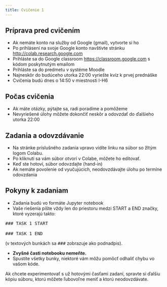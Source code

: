 ```yaml
---
title: Cvičenie 1
---
```


## Príprava pred cvičením

* Ak nemáte konto na služby od Google (gmail), vytvorte si ho
* Po prihlásení na svoje Google konto navštívte stránku http://colab.research.google.com
* Prihláste sa do Google classroom https://classroom.google.com s kódom poskytnutým emailom
* Prihláste sa do predmetu v systéme Moodle
* Najneskôr do budúceho utorka 22:00 vyriešte kvíz k prvej prednáške
* Cvičenia budú dnes o 14:50 v miestnosti I-H6

## Počas cvičenia

* Ak máte otázky, pýtajte sa, radi poradíme a pomôžeme
* Nevyriešené úlohy môžete dokončiť neskôr a odovzdať do ďalšieho utorka 22:00

## Zadania a odovzdávanie

* Na stránke príslušného zadania vpravo vidíte linku na súbor so žltým logom Colabu. 
* Po kliknutí sa vám súbor otvorí v Colabe, môžete ho editovať.
* Keď ste hotoví, súbor odovzdajte (hand-in)
* Ak nemáte povolenie od vyučujúcich, neodovzdávajte úlohu po termíne odovzdania

## Pokyny k zadaniam
* Zadania budú vo formáte Jupyter notebook
* Vaše riešenia píšte vždy len do priestoru medzi START a END značky, ktoré vyzerajú takto:
<pre>
### TASK 1 START
 
### TASK 1 END
</pre>
(v textových bunkách sa <tt>###</tt> zobrazuje ako podnadpis).
* **Zvyšné časti notebooku nemeňte.**
* Spustite všetky bunky, niektoré vám môžu pomôcť odhaliť chybu vo vašom kóde.

Ak chcete experimentovať s už hotovými časťami zadaní, spravte si ďalšiu kópiu súboru, ktorú môžete ľubovoľne meniť a ktorú neodovzdávate.
